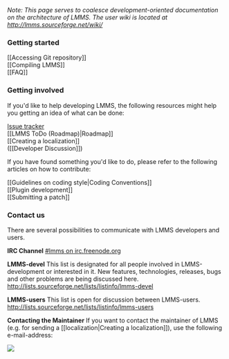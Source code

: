 _Note: This page serves to coalesce development-oriented documentation on the architecture of LMMS. The user wiki is located at <http://lmms.sourceforge.net/wiki/>_

### Getting started ###

[[Accessing Git repository]]  
[[Compiling LMMS]]  
[[FAQ]]

### Getting involved ###
If you'd like to help developing LMMS, the following resources might help you getting an idea of what can be done:

[Issue tracker](https://github.com/LMMS/lmms/issues?state=open)  
[[LMMS ToDo (Roadmap)|Roadmap]]  
[[Creating a localization]]  
([[Developer Discussion]])

If you have found something you'd like to do, please refer to the following articles on how to contribute:

[[Guidelines on coding style|Coding Conventions]]  
[[Plugin development]]  
[[Submitting a patch]]

### Contact us ###
There are several possibilities to communicate with LMMS developers and users.

**IRC Channel**
[#lmms on irc.freenode.org](irc://chat.freenode.net/#lmms)  

**LMMS-devel**
This list is designated for all people involved in LMMS-development or interested in it. New features, technologies, releases, bugs and other problems are being discussed here.  
<http://lists.sourceforge.net/lists/listinfo/lmms-devel>

**LMMS-users**
This list is open for discussion between LMMS-users.  
<http://lists.sourceforge.net/lists/listinfo/lmms-users>

**Contacting the Maintainer**
If you want to contact the maintainer of LMMS (e.g. for sending a [[localization|Creating a localization]]), use the following e-mail-address:

![](http://lmms.sourceforge.net/graphics/mailaddr_bw.gif)

<!--- 
Those neat little icons have been used on SF wiki, maybe we can add them here too if it fits:
http://img683.imageshack.us/img683/4199/infode.png [[Guidelines on coding style|Coding Conventions]]<br>
http://img97.imageshack.us/img97/5625/helpfaq.png [[Developer FAQ|FAQ]]<br>
http://img59.imageshack.us/img59/8875/packagecommunications.png [[Developer Discussion]]
http://img31.imageshack.us/img31/9783/sourcecpp.png [[Accessing Git repository]]<br>
http://img31.imageshack.us/img31/9783/sourcecpp.png [[Compiling LMMS]]<br>
http://img18.imageshack.us/img18/1241/textxpatch.png [[Submitting a patch]]<br>
http://img709.imageshack.us/img709/1681/addit.png [[Plugin development tutorial|Plugin Development]]<br>
http://img27.imageshack.us/img27/3229/configlanguage.png [[Creating a localization]]<br>
--->